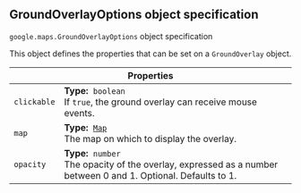 <h2 id="GroundOverlayOptions"> GroundOverlayOptions object specification </h2><p>
<code><span itemprop="path">google.maps</span>.<span itemprop="name">GroundOverlayOptions</span></code>
object specification
</p><p>This object defines the properties that can be set on a <code>GroundOverlay</code> object.</p><div class="devsite-table-wrapper"><table class="properties responsive" summary="interface GroundOverlayOptions - Properties">
<thead>
<tr><th colspan="2">Properties</th>
</tr></thead>
<tbody>
<tr>
<td><code><span>clickable</span></code></td>
<td><div><strong>Type:</strong>&nbsp; <code>boolean</code></div>
<div class="desc">If <code>true</code>, the ground overlay can receive mouse events.</div></td>
</tr>
<tr>
<td><code><span>map</span></code></td>
<td><div><strong>Type:</strong>&nbsp; <code><a href="https://github.com/amenadiel/google-maps-documentation/blob/master/docs/Map.md">Map</a></code></div>
<div class="desc">The map on which to display the overlay.</div></td>
</tr>
<tr>
<td><code><span>opacity</span></code></td>
<td><div><strong>Type:</strong>&nbsp; <code>number</code></div>
<div class="desc">The opacity of the overlay, expressed as a number between 0 and 1. Optional. Defaults to 1.</div></td>
</tr>
</tbody>
</table></div>